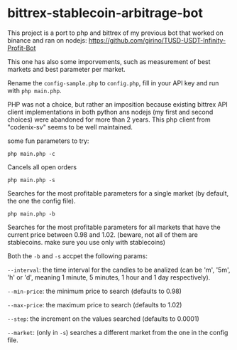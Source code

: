 # bittrex-stablecoin-arbitrage-bot

This project is a port to php and bittrex of my previous bot that worked on binance and ran on nodejs: https://github.com/girino/TUSD-USDT-Infinity-Profit-Bot

This one has also some imporvements, such as measurement of best markets and best parameter per market.

Rename the ```config-sample.php``` to ```config.php```, fill in your API key and run with ```php main.php```.

PHP was not a choice, but rather an imposition because existing bittrex API client implementations in both python ans nodejs (my first and second choices) were abandoned for more than 2 years. This php client from "codenix-sv" seems to be well maintained.

some fun parameters to try:

```php main.php -c```

Cancels all open orders

```php main.php -s```

Searches for the most profitable parameters for a single market (by default, the one the config file).

```php main.php -b```

Searches for the most profitable parameters for all markets that have the current price between 0.98 and 1.02. (beware, not all of them are stablecoins. make sure you use only with stablecoins)

Both the ```-b``` and ```-s``` accpet the following params:

```--interval```: the time interval for the candles to be analized (can be 'm', '5m', 'h' or 'd', meaning 1 minute, 5 minutes, 1 hour and 1 day respectively).

```--min-price```: the minimum price to search (defaults to 0.98)

```--max-price```: the maximum price to search (defaults to 1.02)

```--step```: the increment on the values searched (defaults to 0.0001)

```--market```: (only in ```-s```) searches a different market from the one in the config file.
